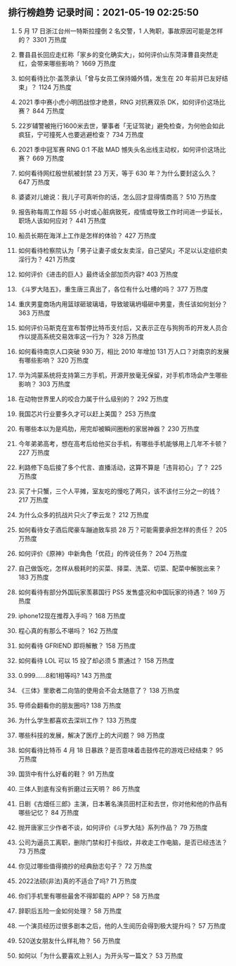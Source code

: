 
## 排行榜趋势 记录时间：2021-05-19 02:25:50
  
  1. 5 月 17 日浙江台州一特斯拉撞倒 2 名交警，1 人殉职，事故原因可能是怎样的？ 3301 万热度
    
  2. 曹县县长回应走红称「家乡的变化确实大」，如何评价山东菏泽曹县突然走红，会带来哪些影响？ 1669 万热度
    
  3. 如何看待比尔·盖茨承认「曾与女员工保持婚外情，发生在 20 年前并已友好结束」？ 1124 万热度
    
  4. 2021 季中赛小虎小明团战惊才绝景，RNG 对抗赛双杀 DK，如何评价这场比赛？ 844 万热度
    
  5. 22岁辅警被拖行1600米去世，肇事者「无证驾驶」避免检查，为何他会如此疯狂，宁可撞死人也要逃避检查？ 734 万热度
    
  6. 2021 季中冠军赛 RNG 0:1 不敌 MAD 憾失头名出线主动权，如何评价这场比赛？ 669 万热度
    
  7. 如何看待网红殷世航被封禁 23 万天，等于 630 年？为什么要封这么久？ 647 万热度
    
  8. 婆婆对儿媳说：我儿子可真听你的话，怎么回才显得情商高？ 510 万热度
    
  9. 报告称每周工作超 55 小时或心脏病致死，疫情或导致工作时间进一步延长，职场人该如何应对？ 441 万热度
    
  10. 船员长期在海洋上工作是怎样的体验？ 427 万热度
    
  11. 如何看待检察院认为「男子让妻子或女友卖淫，自己望风」不足以认定组织卖淫行为？ 421 万热度
    
  12. 如何评价《进击的巨人》最终话全部加页内容? 403 万热度
    
  13. 《斗罗大陆五》，重生唐三真出了，各位有什么吐槽的吗？ 377 万热度
    
  14. 重庆男童商场内用篮球砸玻璃墙，导致玻璃坍塌砸中男童，责任该如何划分？ 363 万热度
    
  15. 如何评价马斯克在宣布暂停比特币支付后，又表示正在与狗狗币的开发人员合作以提高系统交易效率这一行为？ 328 万热度
    
  16. 如何看待南京人口突破 930 万，相比 2010 年增加 131 万人口？对南京的发展有哪些影响？ 320 万热度
    
  17. 华为鸿蒙系统将支持第三方手机，开源开放毫无保留，对手机市场会产生哪些影响？ 303 万热度
    
  18. 在动物世界里人的咬合力属于什么级别的？ 292 万热度
    
  19. 我国芯片行业要多久才可以赶上美国？ 253 万热度
    
  20. 有哪些本以为是鸡肋，用完却被瞬间圈粉的家居神器？ 230 万热度
    
  21. 今年弟弟高考，想在高考后给他买台手机，有哪些手机能够用上几年不卡顿？ 227 万热度
    
  22. 利路修下岛后接了多个代言、直播活动，这算不算是「违背初心」了？ 225 万热度
    
  23. 买了十只蟹，三个人平摊，室友吃的慢吃了两只，该不该付三分之一的钱？ 217 万热度
    
  24. 为什么众多的抗战片只火了李云龙？ 212 万热度
    
  25. 如何看待女子酒后爬豪车蹦迪致车损 28 万？可能需要承担怎样的责任？ 205 万热度
    
  26. 如何评价《原神》中新角色「优菈」的传说任务？ 204 万热度
    
  27. 自己做饭吃，怎样从极耗时的买菜、择菜、洗菜、切菜、配菜中解脱出来？ 183 万热度
    
  28. 如何看待有部分外国玩家羡慕国行 PS5 发售盛况和中国玩家的待遇？ 169 万热度
    
  29. iphone12现在推荐入手吗？ 168 万热度
    
  30. 程心真的有那么不堪吗？ 162 万热度
    
  31. 如何看待 GFRIEND 即将解散？ 158 万热度
    
  32. 如何看待 LOL 可以 15 投了却必须 5 票通过？ 158 万热度
    
  33. 0.999......8和1相等吗? 143 万热度
    
  34. 《三体》里歌者二向箔的使用会不会太随意了？ 138 万热度
    
  35. 导师会翻看你的朋友圈吗? 138 万热度
    
  36. 为什么学生都喜欢去深圳工作？ 133 万热度
    
  37. 哪些科技的发展，解决了医疗上的大问题？ 98 万热度
    
  38. 如何看待比特币 4 月 18 日暴跌？是否意味着击鼓传花的游戏已经结束？ 95 万热度
    
  39. 国货中有什么好看的鞋？ 91 万热度
    
  40. 三体人到底有没有折磨过云天明？ 86 万热度
    
  41. 日剧《古畑任三郎》主演，日本著名演员田村正和去世，你对他和他的作品有哪些记忆？ 84 万热度
    
  42. 抛开唐家三少作者不谈，如何评价《斗罗大陆》系列作品？ 79 万热度
    
  43. 公司为逼员工离职，删除门禁和打卡指纹，并收走工作电脑，是否已经违法？ 73 万热度
    
  44. 你见过哪些值得摘抄的经典励志句子？ 72 万热度
    
  45. 2022法硕(非法)真的不适合了吗? 71 万热度
    
  46. 你们手机里有哪些最舍不得卸载的 APP？ 58 万热度
    
  47. 辞职后五险一金如何处理？ 58 万热度
    
  48. 一个演员经历过很多剧本之后，他的人生阅历会得到极大提升吗？ 57 万热度
    
  49. 520送女朋友什么样礼物？ 56 万热度
    
  50. 如何以「为什么要喜欢上别人」为开头写一篇文？ 53 万热度
    
